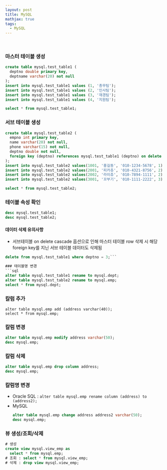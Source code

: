 ```yaml
---
layout: post
title: MySQL
mathjax: true
tags:
  - MySQL
---
```


<br/>

### 마스터 테이블 생성
```sql
create table mysql.test_table1 (
  deptno double primary key,
  deptname varchar(20) not null
);
insert into mysql.test_table1 values (1, '총무팀');
insert into mysql.test_table1 values (2, '인사팀');
insert into mysql.test_table1 values (3, '재경팀');
insert into mysql.test_table1 values (4, '지원팀');

select * from mysql.test_table1;
```

### 서브 테이블 생성
```sql
create table mysql.test_table2 (
  empno int primary key,
  name varchar(20) not null,
  phone varchar(15) not null,
  deptno double not null,
  foreign key (deptno) references mysql.test_table1 (deptno) on delete cascade
);
insert into mysql.test_table2 values(1001, '홍길동', '010-1234-5678', 1);
insert into mysql.test_table2 values(2001, '피카츄', '010-4321-8756', 2);
insert into mysql.test_table2 values(2002, '라이츄', '010-7894-1111', 2);
insert into mysql.test_table2 values(3001, '꼬부기', '010-1111-2222', 3);

select * from mysql.test_table2;
```

### 테이블 속성 확인
```sql
desc mysql.test_table1;
desc mysql.test_table2;
```

#### 데이터 삭제 유의사항
- 서브테이블 on delete cascade 옵션으로 인해 마스터 테이블 row 삭제 시 해당 foreign key를 지닌 서브 테이블 데이터도 삭제됨
```sql
delete from mysql.test_table1 where deptno = 3;```

### 테이블명 변경
​```sql
alter table mysql.test_table1 rename to mysql.dept;
alter table mysql.test_table2 rename to mysql.emp;
select * from mysql.dept;
```

### 칼럼 추가
```
alter table mysql.emp add (address varchar(40));
select * from mysql.emp;
```

### 칼럼 변경
```sql
alter table mysql.emp modify address varchar(50);
desc mysql.emp;
```

### 칼럼 삭제
```sql
alter table mysql.emp drop column address;
desc mysql.emp;
```

### 칼럼명 변경
- Oracle SQL : ```alter table mysql.emp rename column (address) to (address2);```
- MySQL
  ```sql
  alter table mysql.emp change address address2 varchar(50);
  desc mysql.emp;
  ```

### 뷰 생성/조회/삭제
```sql
# 생성
create view mysql.view_emp as
  select * from mysql.emp;
# 조회 : select * from mysql.view_emp;
# 삭제 : drop view mysql.view_emp;
```



